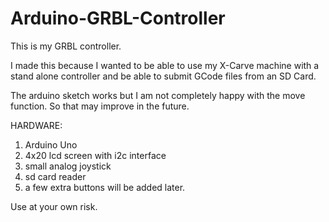 # Arduino-GRBL-Controller

This is my GRBL controller.

I made this because I wanted to be able to use my X-Carve machine with a stand alone controller and be able to submit GCode files from an SD Card.

The arduino sketch works but I am not completely happy with the move function. So that may improve in the future.

HARDWARE:
1) Arduino Uno <br>
2) 4x20 lcd screen with i2c interface
3) small analog joystick
4) sd card reader
5) a few extra buttons will be added later.

Use at your own risk.
